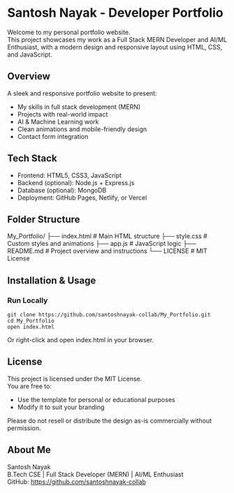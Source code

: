 
# Santosh Nayak - Developer Portfolio

Welcome to my personal portfolio website.  
This project showcases my work as a Full Stack MERN Developer and AI/ML Enthusiast, with a modern design and responsive layout using HTML, CSS, and JavaScript.

## Overview

A sleek and responsive portfolio website to present:
- My skills in full stack development (MERN)
- Projects with real-world impact
- AI & Machine Learning work
- Clean animations and mobile-friendly design
- Contact form integration

## Tech Stack

- Frontend: HTML5, CSS3, JavaScript
- Backend (optional): Node.js + Express.js
- Database (optional): MongoDB
- Deployment: GitHub Pages, Netlify, or Vercel

## Folder Structure

My_Portfolio/
├── index.html          # Main HTML structure
├── style.css           # Custom styles and animations
├── app.js              # JavaScript logic
├── README.md           # Project overview and instructions
└── LICENSE             # MIT License

## Installation & Usage

### Run Locally

```
git clone https://github.com/santoshnayak-collab/My_Portfolio.git
cd My_Portfolio
open index.html
```

Or right-click and open index.html in your browser.

## License

This project is licensed under the MIT License.  
You are free to:
- Use the template for personal or educational purposes
- Modify it to suit your branding

Please do not resell or distribute the design as-is commercially without permission.

## About Me

Santosh Nayak  
B.Tech CSE | Full Stack Developer (MERN) | AI/ML Enthusiast    
GitHub: https://github.com/santoshnayak-collab
